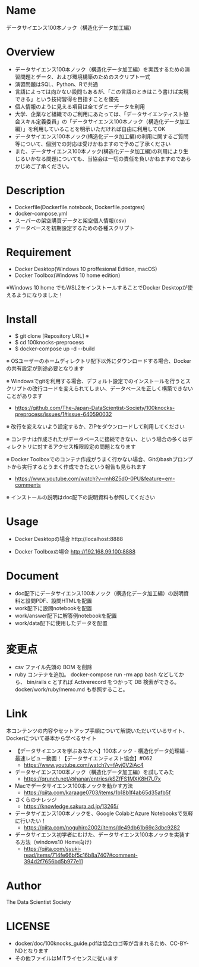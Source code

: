 Name
====
データサイエンス100本ノック（構造化データ加工編）

Overview
====
- データサイエンス100本ノック（構造化データ加工編）を実践するための演習問題とデータ、および環境構築のためのスクリプト一式
- 演習問題はSQL、Python、Rで共通
- 言語によっては向かない設問もあるが、「この言語のときはこう書けば実現できる」という技術習得を目指すことを優先
- 個人情報のように見える項目は全てダミーデータを利用
- 大学、企業など組織でのご利用にあたっては、「データサイエンティスト協会スキル定義委員」の「データサイエンス100本ノック（構造化データ加工編）」を利用していることを明示いただければ自由に利用してOK
- データサイエンス100本ノック(構造化データ加工編)の利用に関するご質問等について、個別での対応は受けかねますので予めご了承ください
- また、データサイエンス100本ノック(構造化データ加工編)の利用により生じるいかなる問題についても、当協会は一切の責任を負いかねますのであらかじめご了承ください。

Description
====
- Dockerfile(Dockerfile.notebook, Dockerfile.postgres)
- docker-compose.yml
- スーパーの架空購買データと架空個人情報(csv)
- データベースを初期設定するための各種スクリプト

Requirement
====
- Docker Desktop(Windows 10 proffesional Edition, macOS)
- Docker Toolbox(Windows 10 home edition)

※Windows 10 home でもWSL2をインストールすることでDocker Desktopが使えるようになりました！

Install
====
- $ git clone [Repository URL] ※
- $ cd 100knocks-preprocess
- $ docker-compose up -d --build

※ OSユーザーのホームディレクトリ配下以外にダウンロードする場合、Dockerの共有設定が別途必要となります

※ Windowsでgitを利用する場合、デフォルト設定でのインストールを行うとスクリプトの改行コードを変えられてしまい、データベースを正しく構築できないことがあります
- https://github.com/The-Japan-DataScientist-Society/100knocks-preprocess/issues/1#issue-640590032

※ 改行を変えないよう設定するか、ZIPをダウンロードして利用してください

※ コンテナは作成されたがデータベースに接続できない、という場合の多くはディレクトリに対するアクセス権限設定の問題となります

※ Docker Toolboxでのコンテナ作成がうまく行かない場合、Gitのbashプロンプトから実行するとうまく作成できたという報告も見られます
- https://www.youtube.com/watch?v=mh8Z5d0-0PU&feature=em-comments

※ インストールの説明はdoc配下の説明資料も参照してください

Usage
====
- Docker Desktopの場合
http://localhost:8888

- Docker Toolboxの場合
http://192.168.99.100:8888

Document
====
- doc配下にデータサイエンス100本ノック（構造化データ加工編）の説明資料と設問PDF、設問HTMLを配置
- work配下に設問notebookを配置
- work/answer配下に解答例notebookを配置
- work/data配下に使用したデータを配置

変更点
====

* csv ファイル先頭の BOM を削除
* ruby コンテナを追加。
  docker-compose run -rm app bash などしてから、 bin/rails c とすれば Activerecord をつかって DB 検索ができる。  
  docker/work/ruby/memo.md も参照すること。

Link
====
本コンテンツの内容やセットアップ手順について解説いただいているサイト、Dockerについて基本から学べるサイト
- 【データサイエンスを学ぶあなたへ】100本ノック - 構造化データ処理編 - 最速レビュー動画！【データサイエンティスト協会】#062
  - https://www.youtube.com/watch?v=fAyj0V2iAc4
- データサイエンス100本ノック（構造化データ加工編）を試してみた
  - https://qrunch.net/@hanar/entries/kSZfFS1MXK8H7U7x
- Macでデータサイエンス100本ノックを動かす方法
  - https://qiita.com/karaage0703/items/1b18b1f4ab65d35afb5f
- さくらのナレッジ
  - https://knowledge.sakura.ad.jp/13265/
- データサイエンス100本ノックを、Google ColabとAzure Notebooksで気軽に行いたい！
  - https://qiita.com/noguhiro2002/items/de49db61b69c3dbc9282
- データサイエンス初学者にむけた、データサイエンス100本ノックを実装する方法（windows10 Home向け）
  - https://qiita.com/syuki-read/items/714fe66bf5c16b8a7407#comment-394d2f7656bd5b977e11

Author
====
The Data Scientist Society

LICENSE
====
- docker/doc/100knocks_guide.pdfは協会ロゴ等が含まれるため、CC-BY-NDとなります
- その他ファイルはMITライセンスに従います
